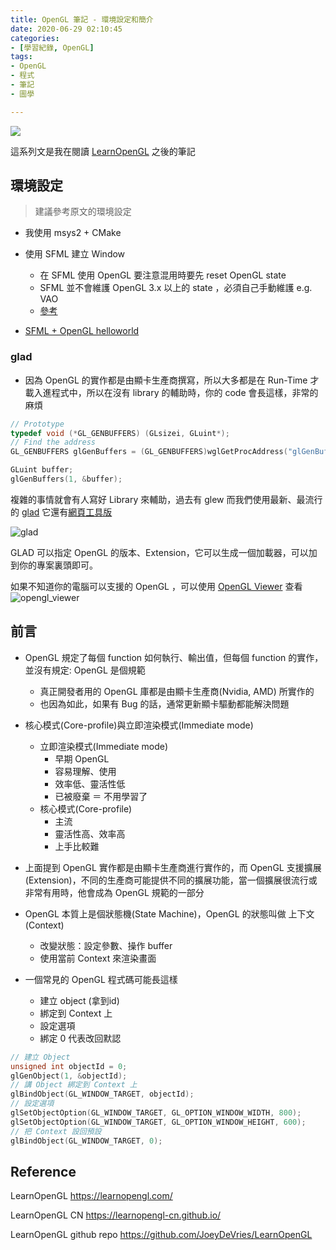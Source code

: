 ```yaml
---
title: OpenGL 筆記 - 環境設定和簡介
date: 2020-06-29 02:10:45
categories:
- [學習紀錄, OpenGL]
tags:
- OpenGL
- 程式
- 筆記
- 圖學

---
```


![](https://i.imgur.com/w8lbcXL.png)

這系列文是我在閱讀 [LearnOpenGL](https://learnopengl.com/) 之後的筆記

## 環境設定

> 建議參考原文的環境設定

* 我使用 msys2 + CMake
* 使用 SFML 建立 Window
    * 在 SFML 使用 OpenGL 要注意混用時要先 reset OpenGL state
    * SFML 並不會維護 OpenGL 3.x 以上的 state ，必須自己手動維護 e.g. VAO
    * [參考](https://www.sfml-dev.org/tutorials/2.5/window-opengl.php)

* [SFML + OpenGL helloworld](https://github.com/rishteam/OpenGL_learning/tree/master/LearnOpenGL/src/1.getting_started/1.1.hello_window)

### glad

* 因為 OpenGL 的實作都是由顯卡生產商撰寫，所以大多都是在 Run-Time 才載入進程式中，所以在沒有 library 的輔助時，你的 code 會長這樣，非常的麻煩

```cpp
// Prototype
typedef void (*GL_GENBUFFERS) (GLsizei, GLuint*);
// Find the address
GL_GENBUFFERS glGenBuffers = (GL_GENBUFFERS)wglGetProcAddress("glGenBuffers");

GLuint buffer;
glGenBuffers(1, &buffer);
```

複雜的事情就會有人寫好 Library 來輔助，過去有 glew 而我們使用最新、最流行的 [glad](https://github.com/Dav1dde/glad)
它還有[網頁工具版](https://glad.dav1d.de/)

![glad](https://i.imgur.com/Buhnf01.png)

GLAD 可以指定 OpenGL 的版本、Extension，它可以生成一個加載器，可以加到你的專案裏頭即可。

如果不知道你的電腦可以支援的 OpenGL ，可以使用 [OpenGL Viewer](http://www.realtech-vr.com/home/glview) 查看
![opengl_viewer](https://i.imgur.com/IowvTRx.png)

## 前言

* OpenGL 規定了每個 function 如何執行、輸出值，但每個 function 的實作，並沒有規定: OpenGL 是個規範
    * 真正開發者用的 OpenGL 庫都是由顯卡生產商(Nvidia, AMD) 所實作的
    * 也因為如此，如果有 Bug 的話，通常更新顯卡驅動都能解決問題

* 核心模式(Core-profile)與立即渲染模式(Immediate mode)
    * 立即渲染模式(Immediate mode)
        * 早期 OpenGL
        * 容易理解、使用
        * 效率低、靈活性低
        * 已被廢棄 ＝ 不用學習了
    * 核心模式(Core-profile)
        * 主流
        * 靈活性高、效率高
        * 上手比較難

* 上面提到 OpenGL 實作都是由顯卡生產商進行實作的，而 OpenGL 支援擴展(Extension)，不同的生產商可能提供不同的擴展功能，當一個擴展很流行或非常有用時，他會成為 OpenGL 規範的一部分

* OpenGL 本質上是個狀態機(State Machine)，OpenGL 的狀態叫做 上下文(Context)
    * 改變狀態：設定參數、操作 buffer
    * 使用當前 Context 來渲染畫面

* 一個常見的 OpenGL 程式碼可能長這樣
    * 建立 object (拿到id)
    * 綁定到 Context 上
    * 設定選項
    * 綁定 0 代表改回默認

```cpp
// 建立 Object
unsigned int objectId = 0;
glGenObject(1, &objectId);
// 講 Object 綁定到 Context 上
glBindObject(GL_WINDOW_TARGET, objectId);
// 設定選項
glSetObjectOption(GL_WINDOW_TARGET, GL_OPTION_WINDOW_WIDTH, 800);
glSetObjectOption(GL_WINDOW_TARGET, GL_OPTION_WINDOW_HEIGHT, 600);
// 把 Context 設回預設
glBindObject(GL_WINDOW_TARGET, 0);
```

## Reference

LearnOpenGL
<https://learnopengl.com/>

LearnOpenGL CN
<https://learnopengl-cn.github.io/>

LearnOpenGL github repo
<https://github.com/JoeyDeVries/LearnOpenGL>
